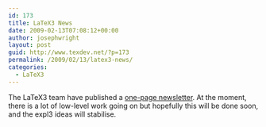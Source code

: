 ```yaml
---
id: 173
title: LaTeX3 News
date: 2009-02-13T07:08:12+00:00
author: josephwright
layout: post
guid: http://www.texdev.net/?p=173
permalink: /2009/02/13/latex3-news/
categories:
  - LaTeX3
---
```

The LaTeX3 team have published a [one-page newsletter](http://www.latex-project.org/l3news/). At the moment, there is a lot of low-level work going on but hopefully this will be done soon, and the expl3 ideas will stabilise.
